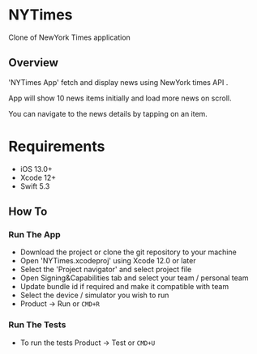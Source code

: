 # NYTimes
Clone of NewYork Times application

## Overview

'NYTimes App' fetch and display news using NewYork times API .

App will show 10 news items initially and load more news on scroll.

You can navigate to the news details by tapping on an item.

# Requirements

- iOS 13.0+
- Xcode 12+
- Swift 5.3

## How To

### Run The App

- Download the project or clone the git repository to your machine
- Open 'NYTimes.xcodeproj' using Xcode 12.0 or later
- Select the 'Project navigator' and select project file
- Open Signing&Capabilities tab and select your team / personal team
- Update bundle id if required and make it compatible with team
- Select the device / simulator you wish to run
- Product -> Run or `CMD+R`

### Run The Tests

- To run the tests Product -> Test or `CMD+U`
